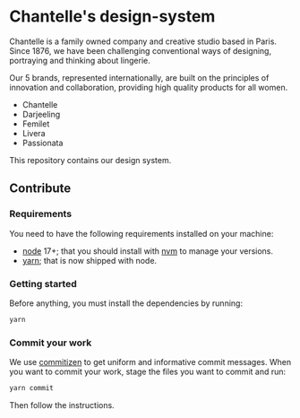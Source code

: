 # Chantelle's design-system

Chantelle is a family owned company and creative studio based in Paris. Since 1876, we have been challenging conventional ways of designing, portraying and thinking about lingerie.

Our 5 brands, represented internationally, are built on the principles of innovation and collaboration, providing high quality products for all women.

- Chantelle
- Darjeeling
- Femilet
- Livera
- Passionata

This repository contains our design system.

## Contribute

### Requirements

You need to have the following requirements installed on your machine:

- [node](https://nodejs.org/en/) 17+; that you should install with [nvm](https://github.com/nvm-sh/nvm) to manage your versions.
- [yarn](https://yarnpkg.com/getting-started/install); that is now shipped with node.

### Getting started

Before anything, you must install the dependencies by running:

```bash
yarn
```

### Commit your work

We use [commitizen](https://commitizen-tools.github.io/commitizen/) to get uniform and informative commit messages. When you want to commit your work, stage the files you want to commit and run:

```bash
yarn commit
```

Then follow the instructions.
